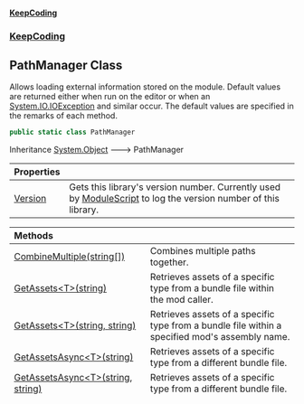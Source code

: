#### [KeepCoding](index.md 'index')
### [KeepCoding](KeepCoding.md 'KeepCoding')
## PathManager Class
Allows loading external information stored on the module. Default values are returned either when run on the editor or when an [System.IO.IOException](https://docs.microsoft.com/en-us/dotnet/api/System.IO.IOException 'System.IO.IOException') and similar occur. The default values are specified in the remarks of each method.  
```csharp
public static class PathManager
```

Inheritance [System.Object](https://docs.microsoft.com/en-us/dotnet/api/System.Object 'System.Object') &#129106; PathManager  

| Properties | |
| :--- | :--- |
| [Version](PathManager.Version.md 'KeepCoding.PathManager.Version') | Gets this library's version number. Currently used by [ModuleScript](ModuleScript.md 'KeepCoding.ModuleScript') to log the version number of this library.<br/> |

| Methods | |
| :--- | :--- |
| [CombineMultiple(string[])](PathManager.CombineMultiple.YuwHR8+ZviySdaFBbEepiQ.md 'KeepCoding.PathManager.CombineMultiple(string[])') | Combines multiple paths together.<br/> |
| [GetAssets&lt;T&gt;(string)](PathManager.GetAssets.i9Wu+chB+1jvPhxhfDuF0g.md 'KeepCoding.PathManager.GetAssets&lt;T&gt;(string)') | Retrieves assets of a specific type from a bundle file within the mod caller.<br/> |
| [GetAssets&lt;T&gt;(string, string)](PathManager.GetAssets.LQGVQfWTw2pRP+dH8Kg0gg.md 'KeepCoding.PathManager.GetAssets&lt;T&gt;(string, string)') | Retrieves assets of a specific type from a bundle file within a specified mod's assembly name.<br/> |
| [GetAssetsAsync&lt;T&gt;(string)](PathManager.GetAssetsAsync.BxhS.llN3lNDphUWv0QCag.md 'KeepCoding.PathManager.GetAssetsAsync&lt;T&gt;(string)') | Retrieves assets of a specific type from a different bundle file.<br/> |
| [GetAssetsAsync&lt;T&gt;(string, string)](PathManager.GetAssetsAsync.+ryqIco9rTf03pyC1WZgjQ.md 'KeepCoding.PathManager.GetAssetsAsync&lt;T&gt;(string, string)') | Retrieves assets of a specific type from a different bundle file.<br/> |
| [GetDirectory()](PathManager.GetDirectory().md 'KeepCoding.PathManager.GetDirectory()') | Finds the directory of the mod caller.<br/> |
| [GetDirectory(string)](PathManager.GetDirectory.PxCKkzQ.eQgFtLQeot8Ppw.md 'KeepCoding.PathManager.GetDirectory(string)') | Finds the directory of the specified mod's assembly name.<br/> |
| [GetModInfo()](PathManager.GetModInfo().md 'KeepCoding.PathManager.GetModInfo()') | Deserializes the modInfo.json of the mod caller.<br/> |
| [GetModInfo(string)](PathManager.GetModInfo.yasiGDRIL0pHGpi56k7gSg.md 'KeepCoding.PathManager.GetModInfo(string)') | Deserializes the modInfo.json of a specified mod's assembly name.<br/> |
| [GetPath(string)](PathManager.GetPath.g+hbdyae81kNmq6jUuelvg.md 'KeepCoding.PathManager.GetPath(string)') | Finds the path of a given file within the mod caller. You need to specify the extensions of the file too, otherwise the file cannot be found.<br/> |
| [GetPath(string, string)](PathManager.GetPath.tUZslFgv6LjckNCrHHOckg.md 'KeepCoding.PathManager.GetPath(string, string)') | Finds the path of a given file within a specified mod's assembly name. You need to specify the extensions of the file too, otherwise the file cannot be found.<br/> |
| [LoadLibrary(string)](PathManager.LoadLibrary.fO88Irs5UI7ouBdWtnYpQA.md 'KeepCoding.PathManager.LoadLibrary(string)') | Loads a library from the directory of the mod caller.<br/> |
| [LoadLibrary(string, string)](PathManager.LoadLibrary.A3UAFyv.TBm8PGx1od8xCQ.md 'KeepCoding.PathManager.LoadLibrary(string, string)') | Loads a library from the directory of the specified mod's assembly name.<br/> |
| [PrintHierarchy(GameObject, int, ushort)](PathManager.PrintHierarchy.1LKQvc1VSmFQcIC9E8cNjw.md 'KeepCoding.PathManager.PrintHierarchy(GameObject, int, ushort)') | Prints the hierarchy from the game object specified.<br/> |
| [PrintHierarchy(int)](PathManager.PrintHierarchy.E..n6TOpbP5fx+hdIbmcUg.md 'KeepCoding.PathManager.PrintHierarchy(int)') | Prints a hierarchy of all game objects.<br/> |
